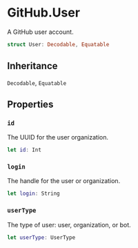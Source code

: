 # GitHub.User

A GitHub user account.

``` swift
struct User:​ Decodable, Equatable
```

## Inheritance

`Decodable`, `Equatable`

## Properties

### `id`

The UUID for the user organization.

``` swift
let id:​ Int
```

### `login`

The handle for the user or organization.

``` swift
let login:​ String
```

### `userType`

The type of user:​ user, organization, or bot.

``` swift
let userType:​ UserType
```
